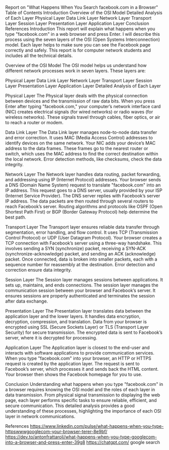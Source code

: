 Report on "What Happens When You Search facebook.com in a Browser"
Table of Contents
Introduction
Overview of the OSI Model
Detailed Analysis of Each Layer
Physical Layer
Data Link Layer
Network Layer
Transport Layer
Session Layer
Presentation Layer
Application Layer
Conclusion
References
Introduction
This report will explain what happens when you type "facebook.com" in a web browser and press Enter. I will describe this process using the seven layers of the OSI (Open Systems Interconnection) model. Each layer helps to make sure you can see the Facebook page correctly and safely. This report is for computer network students and includes all the technical details.

Overview of the OSI Model
The OSI model helps us understand how different network processes work in seven layers. These layers are:

Physical Layer
Data Link Layer
Network Layer
Transport Layer
Session Layer
Presentation Layer
Application Layer
Detailed Analysis of Each Layer


Physical Layer
The Physical layer deals with the physical connection between devices and the transmission of raw data bits.
When you press Enter after typing "facebook.com," your computer’s network interface card (NIC) creates electrical signals (for wired networks) or radio waves (for wireless networks). These signals travel through cables, fiber optics, or air to reach a router or modem.


Data Link Layer
The Data Link layer manages node-to-node data transfer and error correction. It uses MAC (Media Access Control) addresses to identify devices on the same network.
Your NIC adds your device’s MAC address to the data frames. These frames go to the nearest router or switch, which uses the MAC address to find the correct destination within the local network. Error detection methods, like checksums, check the data integrity.


Network Layer
The Network layer handles data routing, packet forwarding, and addressing using IP (Internet Protocol) addresses.
Your browser sends a DNS (Domain Name System) request to translate "facebook.com" into an IP address. This request goes to a DNS server, usually provided by your ISP (Internet Service Provider). The DNS server replies with Facebook’s server IP address. The data packets are then routed through several routers to reach Facebook’s server. Routing algorithms and protocols like OSPF (Open Shortest Path First) or BGP (Border Gateway Protocol) help determine the best path.


Transport Layer
The Transport layer ensures reliable data transfer through segmentation, error handling, and flow control. It uses TCP (Transmission Control Protocol) or UDP (User Datagram Protocol).
Your browser creates a TCP connection with Facebook’s server using a three-way handshake. This involves sending a SYN (synchronize) packet, receiving a SYN-ACK (synchronize-acknowledge) packet, and sending an ACK (acknowledge) packet. Once connected, data is broken into smaller packets, each with a sequence number for reassembly at the destination. Error detection and correction ensure data integrity.


Session Layer
The Session layer manages sessions between applications. It sets up, maintains, and ends connections.
The session layer manages the communication session between your browser and Facebook’s server. It ensures sessions are properly authenticated and terminates the session after data exchange.


Presentation Layer
The Presentation layer translates data between the application layer and the lower layers. It handles data encryption, decryption, compression, and translation.
Data from your browser is encrypted using SSL (Secure Sockets Layer) or TLS (Transport Layer Security) for secure transmission. The encrypted data is sent to Facebook’s server, where it is decrypted for processing.


Application Layer
The Application layer is closest to the end-user and interacts with software applications to provide communication services.
When you type "facebook.com" into your browser, an HTTP or HTTPS request is created by the application layer. The request is sent to Facebook’s server, which processes it and sends back the HTML content. Your browser then shows the Facebook homepage for you to use.


Conclusion
Understanding what happens when you type "facebook.com" in a browser requires knowing the OSI model and the roles of each layer in data transmission. From physical signal transmission to displaying the web page, each layer performs specific tasks to ensure reliable, efficient, and secure communication. This detailed analysis provides a good understanding of these processes, highlighting the importance of each OSI layer in network communications.

References
https://www.linkedin.com/pulse/what-happens-when-you-type-httpswwwgooglecom-your-browser-terer-8e9bf/
https://dev.to/antonfrattaroli/what-happens-when-you-type-googlecom-into-a-browser-and-press-enter-39g8
https://chatgpt.com/
google search
